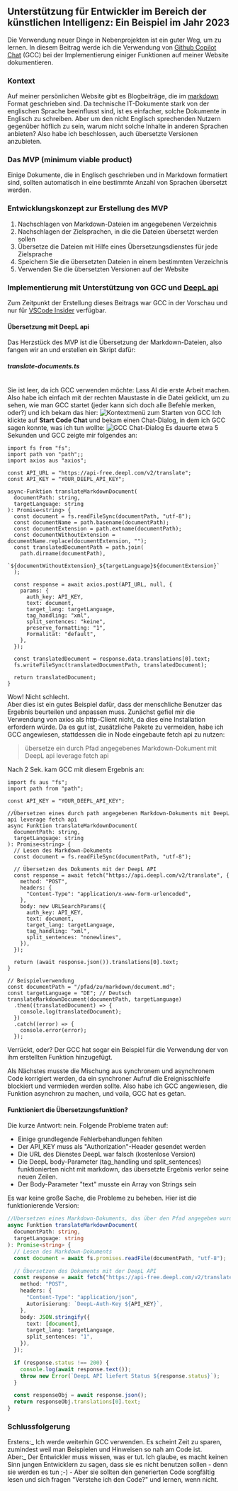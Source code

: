 ## Unterstützung für Entwickler im Bereich der künstlichen Intelligenz: Ein Beispiel im Jahr 2023

Die Verwendung neuer Dinge in Nebenprojekten ist ein guter Weg, um zu lernen. In diesem Beitrag werde ich die Verwendung von [Github Copilot Chat](https://marketplace.visualstudio.com/items?itemName=GitHub.copilot-chat) (GCC) bei der Implementierung einiger Funktionen auf meiner Website dokumentieren.

### Kontext

Auf meiner persönlichen Website gibt es Blogbeiträge, die im [markdown](https://en.wikipedia.org/wiki/Markdown) Format geschrieben sind. Da technische IT-Dokumente stark von der englischen Sprache beeinflusst sind, ist es einfacher, solche Dokumente in Englisch zu schreiben. Aber um den nicht Englisch sprechenden Nutzern gegenüber höflich zu sein, warum nicht solche Inhalte in anderen Sprachen anbieten? Also habe ich beschlossen, auch übersetzte Versionen anzubieten.

### Das MVP (minimum viable product)

Einige Dokumente, die in Englisch geschrieben und in Markdown formatiert sind, sollten automatisch in eine bestimmte Anzahl von Sprachen übersetzt werden.

### Entwicklungskonzept zur Erstellung des MVP

1. Nachschlagen von Markdown-Dateien im angegebenen Verzeichnis
1. Nachschlagen der Zielsprachen, in die die Dateien übersetzt werden sollen
1. Übersetze die Dateien mit Hilfe eines Übersetzungsdienstes für jede Zielsprache
1. Speichern Sie die übersetzten Dateien in einem bestimmten Verzeichnis
1. Verwenden Sie die übersetzten Versionen auf der Website

### Implementierung mit Unterstützung von GCC und [DeepL api](https://www.deepl.com/pro-api)

Zum Zeitpunkt der Erstellung dieses Beitrags war GCC in der Vorschau und nur für [VSCode Insider](https://code.visualstudio.com/insiders/) verfügbar.

#### Übersetzung mit DeepL api

Das Herzstück des MVP ist die Übersetzung der Markdown-Dateien, also fangen wir an und erstellen ein Skript dafür:

##### **translate-documents.ts**

```

```

Sie ist leer, da ich GCC verwenden möchte: Lass AI die erste Arbeit machen. Also habe ich einfach mit der rechten Maustaste in die Datei geklickt, um zu sehen, wie man GCC startet (jeder kann sich doch alle Befehle merken, oder?) und ich bekam das hier:
![Kontextmenü zum Starten von GCC](/img/blog/ai-example-01.png)
Ich klickte auf **Start Code Chat** und bekam einen Chat-Dialog, in dem ich GCC sagen konnte, was ich tun wollte:
![GCC Chat-Dialog](/img/blog/ai-example-02.png)
Es dauerte etwa 5 Sekunden und GCC zeigte mir folgendes an:

```
import fs from "fs";
import path von "path";;
import axios aus "axios";

const API_URL = "https://api-free.deepl.com/v2/translate";
const API_KEY = "YOUR_DEEPL_API_KEY";

async-Funktion translateMarkdownDocument(
  documentPath: string,
  targetLanguage: string
): Promise<string> {
  const document = fs.readFileSync(documentPath, "utf-8");
  const documentName = path.basename(documentPath);
  const documentExtension = path.extname(documentPath);
  const documentWithoutExtension = documentName.replace(documentExtension, "");
  const translatedDocumentPath = path.join(
    path.dirname(documentPath),
    `${documentWithoutExtension}_${targetLanguage}${documentExtension}`
  );

  const response = await axios.post(API_URL, null, {
    params: {
      auth_key: API_KEY,
      text: document,
      target_lang: targetLanguage,
      tag_handling: "xml",
      split_sentences: "keine",
      preserve_formatting: "1",
      Formalität: "default",
    },
  });

  const translatedDocument = response.data.translations[0].text;
  fs.writeFileSync(translatedDocumentPath, translatedDocument);

  return translatedDocument;
}

```

Wow! Nicht schlecht.  
Aber dies ist ein gutes Beispiel dafür, dass der menschliche Benutzer das Ergebnis beurteilen und anpassen muss.
Zunächst gefiel mir die Verwendung von axios als http-Client nicht, da dies eine Installation erfordern würde.
Da es gut ist, zusätzliche Pakete zu vermeiden, habe ich GCC angewiesen, stattdessen die in Node eingebaute fetch api zu nutzen:

> übersetze ein durch Pfad angegebenes Markdown-Dokument mit DeepL api leverage fetch api

Nach 2 Sek. kam GCC mit diesem Ergebnis an:

```
import fs aus "fs";
import path from "path";

const API_KEY = "YOUR_DEEPL_API_KEY";

//Übersetzen eines durch path angegebenen Markdown-Dokuments mit DeepL api leverage fetch api
async Funktion translateMarkdownDocument(
  documentPath: string,
  targetLanguage: string
): Promise<string> {
  // Lesen des Markdown-Dokuments
  const document = fs.readFileSync(documentPath, "utf-8");

  // Übersetzen des Dokuments mit der DeepL API
  const response = await fetch("https://api.deepl.com/v2/translate", {
    method: "POST",
    headers: {
      "Content-Type": "application/x-www-form-urlencoded",
    },
    body: new URLSearchParams({
      auth_key: API_KEY,
      text: document,
      target_lang: targetLanguage,
      tag_handling: "xml",
      split_sentences: "nonewlines",
    }),
  });

  return (await response.json()).translations[0].text;
}

// Beispielverwendung
const documentPath = "/pfad/zu/markdown/document.md";
const targetLanguage = "DE"; // Deutsch
translateMarkdownDocument(documentPath, targetLanguage)
  .then((translatedDocument) => {
    console.log(translatedDocument);
  })
  .catch((error) => {
    console.error(error);
  });
```

Verrückt, oder? Der GCC hat sogar ein Beispiel für die Verwendung der von ihm erstellten Funktion hinzugefügt.

Als Nächstes musste die Mischung aus synchronem und asynchronem Code korrigiert werden, da ein synchroner Aufruf
die Ereignisschleife blockiert und vermieden werden sollte. Also habe ich GCC angewiesen, die Funktion asynchron zu machen, und voila, GCC hat es getan.

#### Funktioniert die Übersetzungsfunktion?

Die kurze Antwort: nein. Folgende Probleme traten auf:

- Einige grundlegende Fehlerbehandlungen fehlten
- Der API_KEY muss als "Authorization"-Header gesendet werden
- Die URL des Dienstes DeepL war falsch (kostenlose Version)
- Die DeepL body-Parameter (tag_handling und split_sentences) funktionierten nicht mit markdown, das übersetzte Ergebnis verlor seine neuen Zeilen.
- Der Body-Parameter "text" musste ein Array von Strings sein

Es war keine große Sache, die Probleme zu beheben. Hier ist die funktionierende Version:

```Typescript
//Übersetzen eines Markdown-Dokuments, das über den Pfad angegeben wurde, mit DeepL api leverage fetch api
async Funktion translateMarkdownDocument(
  documentPath: string,
  targetLanguage: string
): Promise<string> {
  // Lesen des Markdown-Dokuments
  const document = await fs.promises.readFile(documentPath, "utf-8");

  // Übersetzen des Dokuments mit der DeepL API
  const response = await fetch("https://api-free.deepl.com/v2/translate", {
    method: "POST",
    headers: {
      "Content-Type": "application/json",
      Autorisierung: `DeepL-Auth-Key ${API_KEY}`,
    },
    body: JSON.stringify({
      text: [document],
      target_lang: targetLanguage,
      split_sentences: "1",
    }),
  });

  if (response.status !== 200) {
    console.log(await response.text());
    throw new Error(`DeepL API liefert Status ${response.status}`);
  }

  const responseObj = await response.json();
  return responseObj.translations[0].text;
}
```

### Schlussfolgerung

Erstens:_ Ich werde weiterhin GCC verwenden. Es scheint Zeit zu sparen, zumindest weil man
Beispielen und Hinweisen so nah am Code ist.  
Aber:_ Der Entwickler muss wissen, was er tut. Ich glaube, es macht keinen Sinn
jungen Entwicklern zu sagen, dass sie es nicht benutzen sollen - denn sie werden es tun ;-) - Aber sie sollten
den generierten Code sorgfältig lesen und sich fragen "Verstehe ich den Code?" und lernen, wenn nicht.
